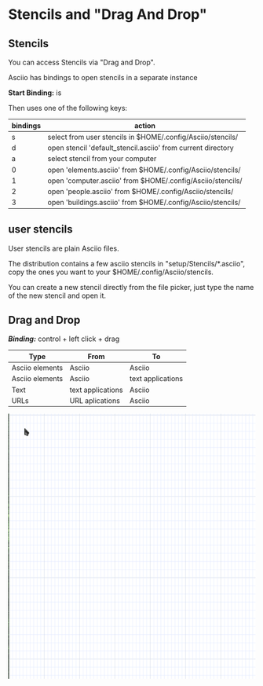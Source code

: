 # Stencils and "Drag And Drop"

## Stencils

You can access Stencils via "Drag and Drop". 

Asciio has bindings to open stencils in a separate instance

**Start Binding:** is

Then uses one of the following keys:

| bindings | action                                                       |
| -------- | ------------------------------------------------------------ |
| s        | select from user stencils in $HOME/.config/Asciio/stencils/  |
| d        | open stencil 'default_stencil.asciio' from current directory |
| a        | select stencil from your computer                            |
| 0        | open 'elements.asciio'  from $HOME/.config/Asciio/stencils/  |
| 1        | open 'computer.asciio'  from $HOME/.config/Asciio/stencils/  |
| 2        | open 'people.asciio'    from $HOME/.config/Asciio/stencils/  |
| 3        | open 'buildings.asciio' from $HOME/.config/Asciio/stencils/  |

## user stencils

User stencils are plain Asciio files.

The distribution contains a few asciio stencils in "setup/Stencils/*.asciio", copy the ones you want to your $HOME/.config/Asciio/stencils.

You can create a new stencil directly from the file picker, just type the name of the new stencil and open it.

## Drag and Drop

***Binding:*** control + left click + drag

| Type              | From              | To                |
| ----------------- | ----------------- | ----------------- |
| Asciio elements   | Asciio            | Asciio            |
| Asciio elements   | Asciio            | text applications |
| Text              | text applications | Asciio            |
| URLs              | URL aplications   | Asciio            |

![Drag And Drop](drag_and_drop.gif)

